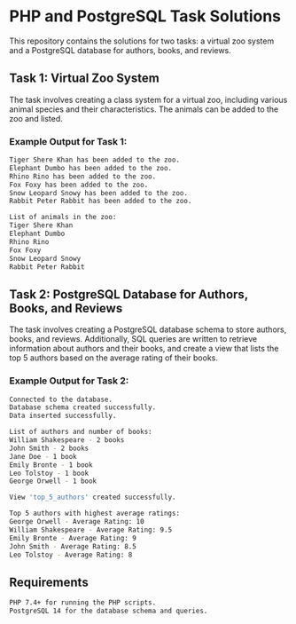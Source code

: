 # PHP and PostgreSQL Task Solutions

This repository contains the solutions for two tasks: a virtual zoo system and a PostgreSQL database for authors, books, and reviews.

## Task 1: Virtual Zoo System

The task involves creating a class system for a virtual zoo, including various animal species and their characteristics. The animals can be added to the zoo and listed.

### Example Output for Task 1:

```bash
Tiger Shere Khan has been added to the zoo.
Elephant Dumbo has been added to the zoo.
Rhino Rino has been added to the zoo.
Fox Foxy has been added to the zoo.
Snow Leopard Snowy has been added to the zoo.
Rabbit Peter Rabbit has been added to the zoo.

List of animals in the zoo:
Tiger Shere Khan
Elephant Dumbo
Rhino Rino
Fox Foxy
Snow Leopard Snowy
Rabbit Peter Rabbit
```

## Task 2: PostgreSQL Database for Authors, Books, and Reviews

The task involves creating a PostgreSQL database schema to store authors, books, and reviews. Additionally, SQL queries are written to retrieve information about authors and their books, and create a view that lists the top 5 authors based on the average rating of their books.

### Example Output for Task 2:

```bash
Connected to the database.
Database schema created successfully.
Data inserted successfully.

List of authors and number of books:
William Shakespeare - 2 books
John Smith - 2 books
Jane Doe - 1 book
Emily Bronte - 1 book
Leo Tolstoy - 1 book
George Orwell - 1 book

View 'top_5_authors' created successfully.

Top 5 authors with highest average ratings:
George Orwell - Average Rating: 10
William Shakespeare - Average Rating: 9.5
Emily Bronte - Average Rating: 9
John Smith - Average Rating: 8.5
Leo Tolstoy - Average Rating: 8
```

## Requirements

```bash
PHP 7.4+ for running the PHP scripts.
PostgreSQL 14 for the database schema and queries.
```
